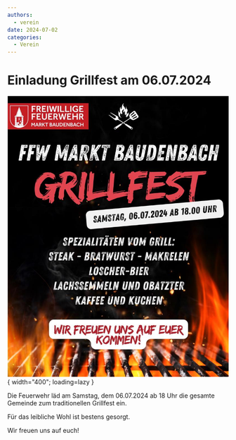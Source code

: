 ```yaml
---
authors: 
  - verein
date: 2024-07-02
categories:
  - Verein
---
```


# Einladung Grillfest am 06.07.2024

![Banner](../assets/news/2024/grillfest24.jpg){ width="400"; loading=lazy }

Die Feuerwehr läd am Samstag, dem 06.07.2024 ab 18 Uhr die gesamte Gemeinde zum traditionellen Grillfest ein.

Für das leibliche Wohl ist bestens gesorgt.

Wir freuen uns auf euch!